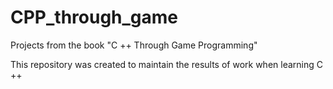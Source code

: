 # CPP_through_game
Projects from the book "C ++ Through Game Programming" 

This repository was created to maintain the results of work when learning C ++ 
